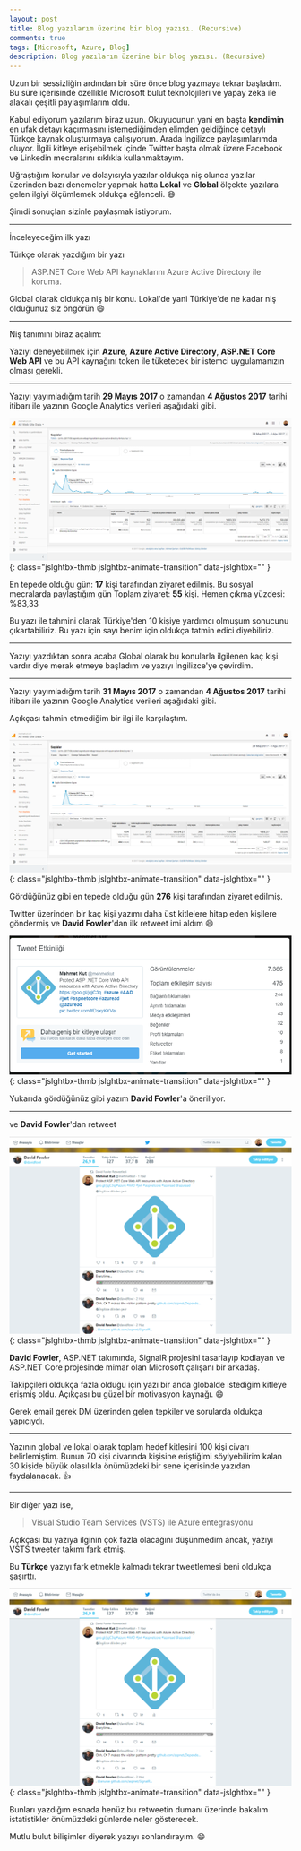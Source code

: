 ```yaml
---
layout: post
title: Blog yazılarım üzerine bir blog yazısı. (Recursive)
comments: true
tags: [Microsoft, Azure, Blog]
description: Blog yazılarım üzerine bir blog yazısı. (Recursive)
---
```


Uzun bir sessizliğin ardından bir süre önce blog yazmaya tekrar başladım.
Bu süre içerisinde özellikle Microsoft bulut teknolojileri ve yapay zeka ile alakalı çeşitli paylaşımlarım oldu.

Kabul ediyorum yazılarım biraz uzun. Okuyucunun yani en başta **kendimin** en ufak detayı kaçırmasını istemediğimden elimden geldiğince detaylı Türkçe kaynak oluşturmaya çalışıyorum. Arada İngilizce paylaşımlarımda oluyor. İlgili kitleye erişebilmek içinde Twitter başta olmak üzere Facebook ve Linkedin mecralarını sıklıkla kullanmaktayım.

Uğraştığım konular ve dolayısıyla yazılar oldukça niş olunca yazılar üzerinden bazı denemeler yapmak hatta **Lokal** ve **Global** ölçekte yazılara gelen ilgiyi ölçümlemek oldukça eğlenceli. 😄

Şimdi sonuçları sizinle paylaşmak istiyorum.

-----

İnceleyeceğim ilk yazı

Türkçe olarak yazdığım bir yazı

> ASP.NET Core Web API kaynaklarını Azure Active Directory ile koruma.

Global olarak oldukça niş bir konu. Lokal'de yani Türkiye'de ne kadar niş olduğunuz siz öngörün 😄

-----

Niş tanımını biraz açalım:

Yazıyı deneyebilmek için **Azure**, **Azure Active Directory**, **ASP.NET Core Web API** ve bu API kaynağını token ile tüketecek bir istemci uygulamanızın olması gerekli.

-----

Yazıyı yayımladığım tarih **29 Mayıs 2017** o zamandan **4 Ağustos 2017** tarihi itibarı ile yazının Google Analytics verileri aşağıdaki gibi.

![Recursive01](/assets/images/posts/2017080401/sc01.png){: class="jslghtbx-thmb jslghtbx-animate-transition"  data-jslghtbx="" }

En tepede olduğu gün: **17** kişi tarafından ziyaret edilmiş. Bu sosyal mecralarda paylaştığım gün
Toplam ziyaret: **55** kişi.
Hemen çıkma yüzdesi: %83,33

Bu yazı ile tahmini olarak Türkiye'den 10 kişiye yardımcı olmuşum sonucunu çıkartabiliriz. Bu yazı için sayı benim için oldukça tatmin edici diyebiliriz.

-----

Yazıyı yazdıktan sonra acaba Global olarak bu konularla ilgilenen kaç kişi vardır diye merak etmeye başladım ve yazıyı İngilizce'ye çevirdim. 

-----

Yazıyı yayımladığım tarih **31 Mayıs 2017** o zamandan **4 Ağustos 2017** tarihi itibarı ile yazının Google Analytics verileri aşağıdaki gibi.

Açıkçası tahmin etmediğim bir ilgi ile karşılaştım. 

![Recursive02](/assets/images/posts/2017080401/sc02.png){: class="jslghtbx-thmb jslghtbx-animate-transition"  data-jslghtbx="" }

Gördüğünüz gibi en tepede olduğu gün **276** kişi tarafından ziyaret edilmiş.

Twitter üzerinden bir kaç kişi yazımı daha üst kitlelere hitap eden kişilere göndermiş ve **David Fowler**'dan ilk retweet imi aldım 😄

![Recursive04](/assets/images/posts/2017080401/sc04.png){: class="jslghtbx-thmb jslghtbx-animate-transition"  data-jslghtbx="" }

Yukarıda gördüğünüz gibi yazım **David Fowler**'a öneriliyor.

-----

ve **David Fowler**'dan retweet

![Recursive03](/assets/images/posts/2017080401/sc05.png){: class="jslghtbx-thmb jslghtbx-animate-transition"  data-jslghtbx="" }

**David Fowler**, ASP.NET takımında, SignalR projesini tasarlayıp kodlayan ve ASP.NET Core projesinde mimar olan Microsoft çalışanı bir arkadaş.

Takipçileri oldukça fazla olduğu için yazı bir anda globalde istediğim kitleye erişmiş oldu. Açıkçası bu güzel bir motivasyon kaynağı. 😄

Gerek email gerek DM üzerinden gelen tepkiler ve sorularda oldukça yapıcıydı.

-----

Yazının global ve lokal olarak toplam hedef kitlesini 100 kişi civarı belirlemiştim. 
Bunun 70 kişi civarında kişisine eriştiğimi söylyebilirim kalan 30 kişide büyük olasılıkla önümüzdeki bir sene içerisinde yazıdan faydalanacak. 👍

-----

Bir diğer yazı ise,

> Visual Studio Team Services (VSTS) ile Azure entegrasyonu

Açıkçası bu yazıya ilginin çok fazla olacağını düşünmedim ancak, yazıyı VSTS tweeter takımı fark etmiş.

Bu **Türkçe** yazıyı fark etmekle kalmadı tekrar tweetlemesi beni oldukça şaşırttı.

![Recursive03](/assets/images/posts/2017080401/sc05.png){: class="jslghtbx-thmb jslghtbx-animate-transition"  data-jslghtbx="" }

Bunları yazdığım esnada henüz bu retweetin dumanı üzerinde bakalım istatistikler önümüzdeki günlerde neler gösterecek. 


Mutlu bulut bilişimler diyerek yazıyı sonlandırayım. 😄